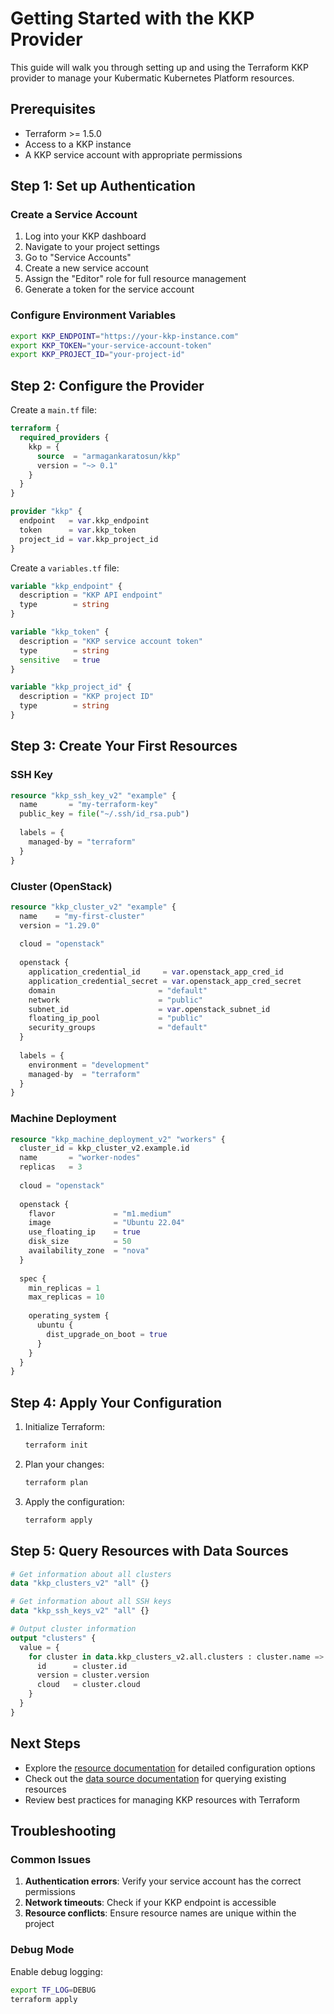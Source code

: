 # Getting Started with the KKP Provider

This guide will walk you through setting up and using the Terraform KKP provider to manage your Kubermatic Kubernetes Platform resources.

## Prerequisites

- Terraform >= 1.5.0
- Access to a KKP instance
- A KKP service account with appropriate permissions

## Step 1: Set up Authentication

### Create a Service Account

1. Log into your KKP dashboard
2. Navigate to your project settings
3. Go to "Service Accounts"
4. Create a new service account
5. Assign the "Editor" role for full resource management
6. Generate a token for the service account

### Configure Environment Variables

```bash
export KKP_ENDPOINT="https://your-kkp-instance.com"
export KKP_TOKEN="your-service-account-token"
export KKP_PROJECT_ID="your-project-id"
```

## Step 2: Configure the Provider

Create a `main.tf` file:

```terraform
terraform {
  required_providers {
    kkp = {
      source  = "armagankaratosun/kkp"
      version = "~> 0.1"
    }
  }
}

provider "kkp" {
  endpoint   = var.kkp_endpoint
  token      = var.kkp_token
  project_id = var.kkp_project_id
}
```

Create a `variables.tf` file:

```terraform
variable "kkp_endpoint" {
  description = "KKP API endpoint"
  type        = string
}

variable "kkp_token" {
  description = "KKP service account token"
  type        = string
  sensitive   = true
}

variable "kkp_project_id" {
  description = "KKP project ID"
  type        = string
}
```

## Step 3: Create Your First Resources

### SSH Key

```terraform
resource "kkp_ssh_key_v2" "example" {
  name       = "my-terraform-key"
  public_key = file("~/.ssh/id_rsa.pub")
  
  labels = {
    managed-by = "terraform"
  }
}
```

### Cluster (OpenStack)

```terraform
resource "kkp_cluster_v2" "example" {
  name    = "my-first-cluster"
  version = "1.29.0"
  
  cloud = "openstack"
  
  openstack {
    application_credential_id     = var.openstack_app_cred_id
    application_credential_secret = var.openstack_app_cred_secret
    domain                       = "default"
    network                      = "public"
    subnet_id                    = var.openstack_subnet_id
    floating_ip_pool             = "public"
    security_groups              = "default"
  }
  
  labels = {
    environment = "development"
    managed-by  = "terraform"
  }
}
```

### Machine Deployment

```terraform
resource "kkp_machine_deployment_v2" "workers" {
  cluster_id = kkp_cluster_v2.example.id
  name       = "worker-nodes"
  replicas   = 3
  
  cloud = "openstack"
  
  openstack {
    flavor             = "m1.medium"
    image              = "Ubuntu 22.04"
    use_floating_ip    = true
    disk_size          = 50
    availability_zone  = "nova"
  }
  
  spec {
    min_replicas = 1
    max_replicas = 10
    
    operating_system {
      ubuntu {
        dist_upgrade_on_boot = true
      }
    }
  }
}
```

## Step 4: Apply Your Configuration

1. Initialize Terraform:
   ```bash
   terraform init
   ```

2. Plan your changes:
   ```bash
   terraform plan
   ```

3. Apply the configuration:
   ```bash
   terraform apply
   ```

## Step 5: Query Resources with Data Sources

```terraform
# Get information about all clusters
data "kkp_clusters_v2" "all" {}

# Get information about all SSH keys
data "kkp_ssh_keys_v2" "all" {}

# Output cluster information
output "clusters" {
  value = {
    for cluster in data.kkp_clusters_v2.all.clusters : cluster.name => {
      id      = cluster.id
      version = cluster.version
      cloud   = cluster.cloud
    }
  }
}
```

## Next Steps

- Explore the [resource documentation](../resources/) for detailed configuration options
- Check out the [data source documentation](../data-sources/) for querying existing resources
- Review best practices for managing KKP resources with Terraform

## Troubleshooting

### Common Issues

1. **Authentication errors**: Verify your service account has the correct permissions
2. **Network timeouts**: Check if your KKP endpoint is accessible
3. **Resource conflicts**: Ensure resource names are unique within the project

### Debug Mode

Enable debug logging:

```bash
export TF_LOG=DEBUG
terraform apply
```